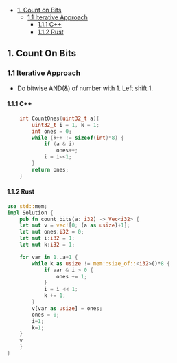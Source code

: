 - [1. Count on Bits](#count)
  - [1.1 Iterative Approach](#itr)
    - [1.1.1 C++](#cpp)
    - [1.1.2 Rust](#rust)

<a name=count></a>
## 1. Count On Bits
<a name=itr></a>
### 1.1 Iterative Approach
- Do bitwise AND(&) of number with 1. Left shift 1.
<a name=cpp></a>
#### 1.1.1 C++
```c
    int CountOnes(uint32_t a){
        uint32_t i = 1, k = 1;
        int ones = 0;
        while (k++ != sizeof(int)*8) {
            if (a & i)
                ones++;
            i = i<<1;
        }
        return ones;
    }
```
<a name=rust></a>
#### 1.1.2 Rust
```rs
use std::mem;
impl Solution {
    pub fn count_bits(a: i32) -> Vec<i32> {
    let mut v = vec![0; (a as usize)+1];
    let mut ones:i32 = 0;
    let mut i:i32 = 1;
    let mut k:i32 = 1;

    for var in 1..a+1 {
        while k as usize != mem::size_of::<i32>()*8 {
            if var & i > 0 {
                ones += 1;
            }
            i = i << 1;
            k += 1;
        }
        v[var as usize] = ones;
        ones = 0;   
        i=1;
        k=1;
    }
    v
    }
}
```
